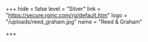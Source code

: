 +++
hide = false
level = "Silver"
link = "https://secure.rginc.com/rg/default.htm"
logo = "/uploads/reed_graham.jpg"
name = "Reed & Graham"

+++
